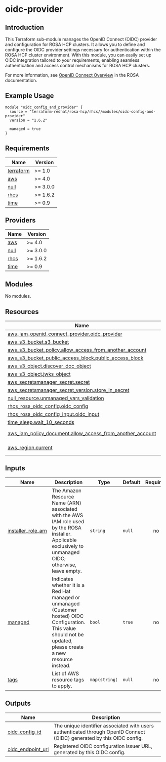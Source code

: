 # oidc-provider

## Introduction

This Terraform sub-module manages the OpenID Connect (OIDC) provider and configuration for ROSA HCP clusters. It allows you to define and configure the OIDC provider settings necessary for authentication within the ROSA HCP cluster environment. With this module, you can easily set up OIDC integration tailored to your requirements, enabling seamless authentication and access control mechanisms for ROSA HCP clusters.

For more information, see [OpenID Connect Overview](https://docs.openshift.com/rosa/rosa_architecture/rosa-oidc-overview.html) in the ROSA documentation.

## Example Usage

```
module "oidc_config_and_provider" {
  source = "terraform-redhat/rosa-hcp/rhcs//modules/oidc-config-and-provider"
  version = "1.6.2"

  managed = true
}
```

<!-- BEGIN_AUTOMATED_TF_DOCS_BLOCK -->
## Requirements

| Name | Version |
|------|---------|
| <a name="requirement_terraform"></a> [terraform](#requirement\_terraform) | >= 1.0 |
| <a name="requirement_aws"></a> [aws](#requirement\_aws) | >= 4.0 |
| <a name="requirement_null"></a> [null](#requirement\_null) | >= 3.0.0 |
| <a name="requirement_rhcs"></a> [rhcs](#requirement\_rhcs) | >= 1.6.2 |
| <a name="requirement_time"></a> [time](#requirement\_time) | >= 0.9 |

## Providers

| Name | Version |
|------|---------|
| <a name="provider_aws"></a> [aws](#provider\_aws) | >= 4.0 |
| <a name="provider_null"></a> [null](#provider\_null) | >= 3.0.0 |
| <a name="provider_rhcs"></a> [rhcs](#provider\_rhcs) | >= 1.6.2 |
| <a name="provider_time"></a> [time](#provider\_time) | >= 0.9 |

## Modules

No modules.

## Resources

| Name | Type |
|------|------|
| [aws_iam_openid_connect_provider.oidc_provider](https://registry.terraform.io/providers/hashicorp/aws/latest/docs/resources/iam_openid_connect_provider) | resource |
| [aws_s3_bucket.s3_bucket](https://registry.terraform.io/providers/hashicorp/aws/latest/docs/resources/s3_bucket) | resource |
| [aws_s3_bucket_policy.allow_access_from_another_account](https://registry.terraform.io/providers/hashicorp/aws/latest/docs/resources/s3_bucket_policy) | resource |
| [aws_s3_bucket_public_access_block.public_access_block](https://registry.terraform.io/providers/hashicorp/aws/latest/docs/resources/s3_bucket_public_access_block) | resource |
| [aws_s3_object.discover_doc_object](https://registry.terraform.io/providers/hashicorp/aws/latest/docs/resources/s3_object) | resource |
| [aws_s3_object.jwks_object](https://registry.terraform.io/providers/hashicorp/aws/latest/docs/resources/s3_object) | resource |
| [aws_secretsmanager_secret.secret](https://registry.terraform.io/providers/hashicorp/aws/latest/docs/resources/secretsmanager_secret) | resource |
| [aws_secretsmanager_secret_version.store_in_secret](https://registry.terraform.io/providers/hashicorp/aws/latest/docs/resources/secretsmanager_secret_version) | resource |
| [null_resource.unmanaged_vars_validation](https://registry.terraform.io/providers/hashicorp/null/latest/docs/resources/resource) | resource |
| [rhcs_rosa_oidc_config.oidc_config](https://registry.terraform.io/providers/terraform-redhat/rhcs/latest/docs/resources/rosa_oidc_config) | resource |
| [rhcs_rosa_oidc_config_input.oidc_input](https://registry.terraform.io/providers/terraform-redhat/rhcs/latest/docs/resources/rosa_oidc_config_input) | resource |
| [time_sleep.wait_10_seconds](https://registry.terraform.io/providers/hashicorp/time/latest/docs/resources/sleep) | resource |
| [aws_iam_policy_document.allow_access_from_another_account](https://registry.terraform.io/providers/hashicorp/aws/latest/docs/data-sources/iam_policy_document) | data source |
| [aws_region.current](https://registry.terraform.io/providers/hashicorp/aws/latest/docs/data-sources/region) | data source |

## Inputs

| Name | Description | Type | Default | Required |
|------|-------------|------|---------|:--------:|
| <a name="input_installer_role_arn"></a> [installer\_role\_arn](#input\_installer\_role\_arn) | The Amazon Resource Name (ARN) associated with the AWS IAM role used by the ROSA installer. Applicable exclusively to unmanaged OIDC; otherwise, leave empty. | `string` | `null` | no |
| <a name="input_managed"></a> [managed](#input\_managed) | Indicates whether it is a Red Hat managed or unmanaged (Customer hosted) OIDC Configuration. This value should not be updated, please create a new resource instead. | `bool` | `true` | no |
| <a name="input_tags"></a> [tags](#input\_tags) | List of AWS resource tags to apply. | `map(string)` | `null` | no |

## Outputs

| Name | Description |
|------|-------------|
| <a name="output_oidc_config_id"></a> [oidc\_config\_id](#output\_oidc\_config\_id) | The unique identifier associated with users authenticated through OpenID Connect (OIDC) generated by this OIDC config. |
| <a name="output_oidc_endpoint_url"></a> [oidc\_endpoint\_url](#output\_oidc\_endpoint\_url) | Registered OIDC configuration issuer URL, generated by this OIDC config. |
<!-- END_AUTOMATED_TF_DOCS_BLOCK -->
